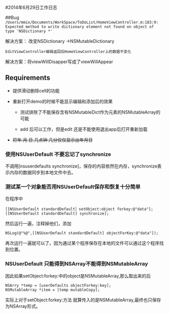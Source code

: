 #2014年6月29日工作日志

##Bug
`/Users/mmix/Documents/WorkSpace/ToDoList/HomeViewController.m:183:9: Expected method to write dictionary element not found on object of type 'NSDictionary *'`

解决方案： 改变NSDictionary  ->NSMutableDictionary

`EditViewController编辑返回后HomeViewController上的数据不变化`

解决方案：将viewWillDisapper写成了viewWillAppear

## Requirements

- 提供滑动删除cell的功能

 
- 重新打开demo的时候不能显示编辑和添加后的效果 
  
  -  测试排除了不能保存含有NSMutableDict作为元素的NSMutableArray的可能
  
  -  add 后可以工作，但是edit 还是不能使用退出app后打开重新加载
  
- ~~将年.月.日.几点钟.几分仅仅显示出年月日~~
 
### 使用NSUserDefault 不要忘记了synchronize

不调用[nsuserdefaults synchronize]，保存的内容依然在内存，synchronize表示内存的数据同步到本地文件中去。

### 测试某一个对象能否用NSUserDefault保存和恢复十分简单

在程序中

    [[NSUserDefault standardDefault］setObject:object forkey:@"data"];
    [[NSUserDefault standardDefault] synchronize];
    
然后运行一遍，注释掉他们，添加

	NSLog(@"%@",[[NSUserDefault standardDefault] objectForKey:@"data"]);
	
再次运行一遍就可以了。因为通过某个程序保存在本地的文件可以通过这个程序找到位置。

### NSUserDefault 只能得到NSArray不能得到NSMutableArray

因此如果setObject:forkey:中的object是NSMutableArray,那么取出来的后

	NSArry *temp = [userDefaults objectForkey:key];
	NSMutableArray *item = [temp mutableCopy];
	
实际上对于setObject:forkey:方法 就算传入的是NSMutableArray,最终也只保存为NSArray形式。



	
